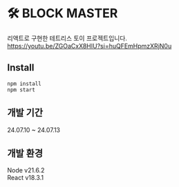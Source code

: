 # 🛠️ BLOCK MASTER

리액트로 구현한 테트리스 토이 프로젝트입니다.
<br/>
<a>https://youtu.be/ZGOaCxX8HIU?si=huQFEmHpmzXRjN0u</a>

## Install

```
npm install
npm start
```

## 개발 기간

24.07.10 ~ 24.07.13

## 개발 환경

Node v21.6.2
<br/>
React v18.3.1
